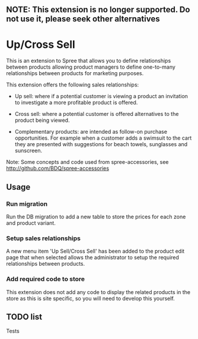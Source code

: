 ## NOTE: This extension is no longer supported. Do not use it, please seek other alternatives

# Up/Cross Sell

This is an extension to Spree that allows you to define relationships between products
allowing product managers to define one-to-many relationships between products for marketing
purposes.

This extension offers the following sales relationships:

* Up sell: where if a potential customer is viewing a product an invitation to investigate a more
profitable product is offered.

* Cross sell: where a potential customer is offered alternatives to the product being viewed.

* Complementary products: are intended as follow-on purchase opportunities. For example when
a customer adds a swimsuit to the cart they are presented with suggestions for
beach towels, sunglasses and sunscreen.

Note: Some concepts and code used from spree-accessories, see http://github.com/BDQ/spree-accessories

## Usage

### Run migration

Run the DB migration to add a new table to store the prices for each zone and product variant.

### Setup sales relationships

A new menu item 'Up Sell/Cross Sell' has been added to the product edit page that when selected allows
the administrator to setup the required relationships between products.

### Add required code to store

This extension does not add any code to display the related products in the store as this is site specific, so
you will need to develop this yourself.

## TODO list

Tests

